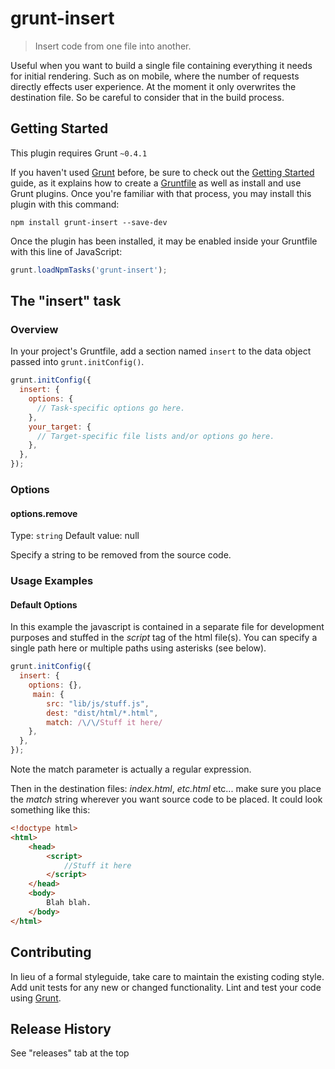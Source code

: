 # grunt-insert

> Insert code from one file into another.

Useful when you want to build a single file containing everything it needs for initial rendering. Such as on mobile, where the number of requests directly effects user experience.
At the moment it only overwrites the destination file. So be careful to consider that in the build process.

## Getting Started
This plugin requires Grunt `~0.4.1`

If you haven't used [Grunt](http://gruntjs.com/) before, be sure to check out the [Getting Started](http://gruntjs.com/getting-started) guide, as it explains how to create a [Gruntfile](http://gruntjs.com/sample-gruntfile) as well as install and use Grunt plugins. Once you're familiar with that process, you may install this plugin with this command:

```shell
npm install grunt-insert --save-dev
```

Once the plugin has been installed, it may be enabled inside your Gruntfile with this line of JavaScript:

```js
grunt.loadNpmTasks('grunt-insert');
```

## The "insert" task

### Overview
In your project's Gruntfile, add a section named `insert` to the data object passed into `grunt.initConfig()`.

```js
grunt.initConfig({
  insert: {
    options: {
      // Task-specific options go here.
    },
    your_target: {
      // Target-specific file lists and/or options go here.
    },
  },
});
```

### Options

#### options.remove
Type: `string`
Default value: null

Specify a string to be removed from the source code.

### Usage Examples

#### Default Options
In this example the javascript is contained in a separate file for development purposes and stuffed in the *script* tag of the html file(s). You can specify a single path here or multiple paths using asterisks (see below).

```js
grunt.initConfig({
  insert: {
    options: {},
	 main: {
		src: "lib/js/stuff.js",
		dest: "dist/html/*.html",
		match: /\/\/Stuff it here/
	},
  },
});
```
Note the match parameter is actually a regular expression.

Then in the destination files: *index.html*, *etc.html* etc... make sure you place the *match* string wherever you want source code to be placed. It could look something like this:
```html
<!doctype html>
<html>
	<head>
		<script>
			//Stuff it here
		</script>
	</head>
	<body>
		Blah blah.
	</body>
</html>
```

## Contributing
In lieu of a formal styleguide, take care to maintain the existing coding style. Add unit tests for any new or changed functionality. Lint and test your code using [Grunt](http://gruntjs.com/).

## Release History
See "releases" tab at the top
